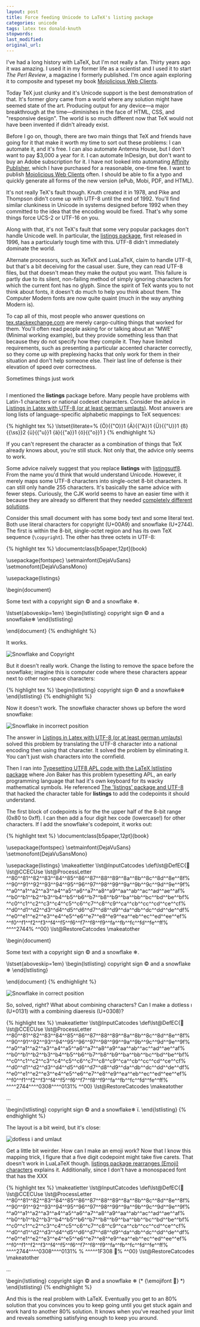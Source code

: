 ```yaml
---
layout: post
title: Force feeding Unicode to LaTeX's listing package
categories: unicode
tags: latex tex donald-knuth
stopwords:
last_modified:
original_url:
---
```


I've had a long history with LaTeX, but I'm not really a fan. Thirty years ago it was amazing. I used it in my former life as a scientist and I used it to start *The Perl Review*, a magazine I formerly published. I'm once again exploring it to composite and typeset my book [Mojolicious Web Clients](https://leanpub.com/mojo_web_clients).

<!--more-->

Today TeX just clunky and it's Unicode support is the best demonstration of that. It's former glory came from a world where any
solution might have seemed state of the art. Producing output for any device—a major breakthrough at the time—diminishes in the face of HTML, CSS, and "responsive design". The world is so much different now that TeX would not have been invented if didn't already exist.

Before I go on, though, there are two main things that TeX and friends have going for it that make it worth my time to sort out these problems: I can automate it, and it's free. I can also automate Antenna House, but I don't want to pay $3,000 a year for it. I can automate InDesign, but don't want to buy an Adobe subscription for it. I have not looked into automating [Affinity Publisher](https://affinity.serif.com/en-us/publisher/#top), which I have purchased for a reasonable, one-time fee. I want to publish  [Mojolicious Web Clients](https://leanpub.com/mojo_web_clients) often. I should be able to fix a typo and quickly generate all forms of the new version (ePub, Mobi, PDF, and HTML).

It's not really TeX's fault though. Knuth created it in 1978, and Pike and Thompson didn't come up with UTF-8 until the end of 1992. You'll find similar clunkiness in Unicode in systems designed before 1992 when they committed to the idea that the encoding would be fixed. That's why some things force UCS-2 or UTF-16 on you.

Along with that, it's not TeX's fault that some very popular packages don't handle Unicode well. In particular, the [listings package](https://ctan.math.illinois.edu/macros/latex/contrib/listings/listings.pdf), first released in 1996, has a particularly tough time with this. UTF-8 didn't immediately dominate the world.

Alternate processors, such as XeTeX and LuaLaTeX, claim to handle UTF-8, but that's a bit deceiving for the casual user. Sure, they can read UTF-8 files, but that doesn't mean they make the output you want. This failure is partly due to its silent, non-failing method of simply ignoring characters for which the current font has no glyph. Since the spirit of TeX wants you to not think about fonts, it doesn't do much to help you think about them. The Computer Modern fonts are now quite
quaint (much in the way anything Modern is).

To cap all of this, most people who answer questions on [tex.stackexchange.com](https://tex.stackexchange.com) are merely cargo-culting things that worked for them. You'll often read people asking for or talking about an "MWE" (Minimal working example), but they provide something less than that because they do not specify how they compile it. They have limited requirements, such as presenting a particular accented character correctly, so they come up with preplexing hacks that only work for them in their situation and don't help someone else. Their last line of defense is their elevation of speed over correctness.

Sometimes things just work

![]()

I mentioned the **listings** package before. Many people have problems
with Latin-1 characters or national codeset characters. Consider the advice in [Listings in Latex with UTF-8 (or at least german umlauts)](https://stackoverflow.com/q/1116266/2766176). Most answers are long lists of language-specific alphabetic mappings to TeX sequences:

{% highlight tex %}
\lstset{literate=%
{Ö}{{\"O}}1
{Ä}{{\"A}}1
{Ü}{{\"U}}1
{ß}{{\ss}}2
{ü}{{\"u}}1
{ä}{{\"a}}1
{ö}{{\"o}}1
}
{% endhighlight %}

If you can't represent the character as a combination of things that TeX already knows about, you're still stuck. Not only that, the advice only seems to work.

Some advice naïvely suggest that you replace **listings** with [listingsutf8](https://ctan.org/pkg/listingsutf8?lang=en). From the name you'd think that would understand Unicode. However, it merely maps some UTF-8 characters into single-octet 8-bit characters. It can still only handle 255 characters. It's basically the same advice with fewer steps. Curiously, the CJK world seems to have an easier time with it because they are already so different that they needed [completely different solutions](https://tex.stackexchange.com/q/17143/130987).

Consider this small document with has some body text and some literal text. Both use literal characters for copyright (U+00A9) and snowflake (U+2744). The first is within the 8-bit, single-octet region and has its own TeX sequence (`\copyright`). The other has three octets in UTF-8:

{% highlight tex %}
\documentclass[b5paper,12pt]{book}

\usepackage{fontspec}
\setmainfont{DejaVuSans}
\setmonofont{DejaVuSansMono}

\usepackage{listings}

\begin{document}

Some text with a copyright sign © and a snowflake ❄.

\lstset{aboveskip=1em}
\begin{lstlisting}
copyright sign © and a snowflake❄
\end{lstlisting}

\end{document}
{% endhighlight %}

It works.

![Snowflake and Copyright](/images/arrow-snowflake-body.png)

But it doesn't really work. Change the listing to remove the space before the snowflake; imagine this is computer code where these characters appear next to other non-space characters:

{% highlight tex %}
\begin{lstlisting}
copyright sign © and a snowflake❄
\end{lstlisting}
{% endhighlight %}

Now it doesn't work. The snowflake character shows up before the word snowflake:

![Snowflake in incorrect position](/images/snowflake-before.png)

The answer in [Listings in Latex with UTF-8 (or at least german umlauts)](https://stackoverflow.com/q/1116266/2766176) solved this problem by translating the UTF-8 character into a national encoding then using that character. It solved the problem by eliminating it. You can't just wish characters into the cornfield.

Then I ran into [Typesetting UTF8 APL code with the LaTeX lstlisting package](https://analyzethedatanotthedrivel.org/2011/08/15/typesetting-utf8-apl-code-with-the-latex-lstlisting-package/) where Jon Baker has this problem typesetting APL, an early programming language that had it's own keyboard for its wacky mathematical symbols. He referenced [The 'listings' package and UTF-8](https://tex.stackexchange.com/a/25396/130987) that hacked the character table for **listings** to add the codepoints it should understand.

The first block of codepoints is for the the upper half of the 8-bit range (0x80 to 0xff). I can then add a four digit hex code (lowercase!) for other characters. If I add the snowflake's codepoint, it works out:

{% highlight text %}
\documentclass[b5paper,12pt]{book}

\usepackage{fontspec}
\setmainfont{DejaVuSans}
\setmonofont{DejaVuSansMono}

\usepackage{listings}
\makeatletter
\lst@InputCatcodes
\def\lst@DefEC{&#25;
 \lst@CCECUse \lst@ProcessLetter
  ^^80^^81^^82^^83^^84^^85^^86^^87^^88^^89^^8a^^8b^^8c^^8d^^8e^^8f%
  ^^90^^91^^92^^93^^94^^95^^96^^97^^98^^99^^9a^^9b^^9c^^9d^^9e^^9f%
  ^^a0^^a1^^a2^^a3^^a4^^a5^^a6^^a7^^a8^^a9^^aa^^ab^^ac^^ad^^ae^^af%
  ^^b0^^b1^^b2^^b3^^b4^^b5^^b6^^b7^^b8^^b9^^ba^^bb^^bc^^bd^^be^^bf%
  ^^c0^^c1^^c2^^c3^^c4^^c5^^c6^^c7^^c8^^c9^^ca^^cb^^cc^^cd^^ce^^cf%
  ^^d0^^d1^^d2^^d3^^d4^^d5^^d6^^d7^^d8^^d9^^da^^db^^dc^^dd^^de^^df%
  ^^e0^^e1^^e2^^e3^^e4^^e5^^e6^^e7^^e8^^e9^^ea^^eb^^ec^^ed^^ee^^ef%
  ^^f0^^f1^^f2^^f3^^f4^^f5^^f6^^f7^^f8^^f9^^fa^^fb^^fc^^fd^^fe^^ff%
  ^^^^2744%
  ^^00}
\lst@RestoreCatcodes
\makeatother

\begin{document}

Some text with a copyright sign © and a snowflake ❄.

\lstset{aboveskip=1em}
\begin{lstlisting}
copyright sign © and a snowflake ❄
\end{lstlisting}

\end{document}
{% endhighlight %}

![Snowflake in correct position](/images/snowflake-after.png)

So, solved, right? What about combining characters? Can I make a dotless ı (U+0131) with a combining diaeresis (U+0308)?

{% highlight tex %}
\makeatletter
\lst@InputCatcodes
\def\lst@DefEC{&#25;
 \lst@CCECUse \lst@ProcessLetter
  ^^80^^81^^82^^83^^84^^85^^86^^87^^88^^89^^8a^^8b^^8c^^8d^^8e^^8f%
  ^^90^^91^^92^^93^^94^^95^^96^^97^^98^^99^^9a^^9b^^9c^^9d^^9e^^9f%
  ^^a0^^a1^^a2^^a3^^a4^^a5^^a6^^a7^^a8^^a9^^aa^^ab^^ac^^ad^^ae^^af%
  ^^b0^^b1^^b2^^b3^^b4^^b5^^b6^^b7^^b8^^b9^^ba^^bb^^bc^^bd^^be^^bf%
  ^^c0^^c1^^c2^^c3^^c4^^c5^^c6^^c7^^c8^^c9^^ca^^cb^^cc^^cd^^ce^^cf%
  ^^d0^^d1^^d2^^d3^^d4^^d5^^d6^^d7^^d8^^d9^^da^^db^^dc^^dd^^de^^df%
  ^^e0^^e1^^e2^^e3^^e4^^e5^^e6^^e7^^e8^^e9^^ea^^eb^^ec^^ed^^ee^^ef%
  ^^f0^^f1^^f2^^f3^^f4^^f5^^f6^^f7^^f8^^f9^^fa^^fb^^fc^^fd^^fe^^ff%
  ^^^^2744^^^^0308^^^^0131%
  ^^00}
\lst@RestoreCatcodes
\makeatother

...

\begin{lstlisting}
copyright sign © and a snowflake❄ ı̈.
\end{lstlisting}
{% endhighlight %}

The layout is a bit weird, but it's close:

![dotless i and umlaut](/images/dotless.png)

Get a little bit weirder. How can I make an emoji work? Now that I know this mapping trick, I figure that a five digit codepoint might take five carets. That doesn't work in LuaLaTeX though. [listings package rearranges (Emoji) characters](https://tex.stackexchange.com/q/413452/130987) explains it. Additionally, since I don't have a monospaced font that has the  XXX

{% highlight tex %}
\makeatletter
\lst@InputCatcodes
\def\lst@DefEC{&#25;
 \lst@CCECUse \lst@ProcessLetter
  ^^80^^81^^82^^83^^84^^85^^86^^87^^88^^89^^8a^^8b^^8c^^8d^^8e^^8f%
  ^^90^^91^^92^^93^^94^^95^^96^^97^^98^^99^^9a^^9b^^9c^^9d^^9e^^9f%
  ^^a0^^a1^^a2^^a3^^a4^^a5^^a6^^a7^^a8^^a9^^aa^^ab^^ac^^ad^^ae^^af%
  ^^b0^^b1^^b2^^b3^^b4^^b5^^b6^^b7^^b8^^b9^^ba^^bb^^bc^^bd^^be^^bf%
  ^^c0^^c1^^c2^^c3^^c4^^c5^^c6^^c7^^c8^^c9^^ca^^cb^^cc^^cd^^ce^^cf%
  ^^d0^^d1^^d2^^d3^^d4^^d5^^d6^^d7^^d8^^d9^^da^^db^^dc^^dd^^de^^df%
  ^^e0^^e1^^e2^^e3^^e4^^e5^^e6^^e7^^e8^^e9^^ea^^eb^^ec^^ed^^ee^^ef%
  ^^f0^^f1^^f2^^f3^^f4^^f5^^f6^^f7^^f8^^f9^^fa^^fb^^fc^^fd^^fe^^ff%
  ^^^^2744^^^^0308^^^^0131%
% ^^^^^1F308
  🌈%
  ^^00}
\lst@RestoreCatcodes
\makeatother

...

\begin{lstlisting}
copyright sign © and a snowflake ❄ (* {\emojifont 🌈} *)
\end{lstlisting}
{% endhighlight %}

And this is the real problem with LaTeX. Eventually you get to an 80% solution that you convinces you to keep going until you get stuck again and work hard to another 80% solution. It knows when you've reached your limit and reveals something satisfying enough to keep you around.
